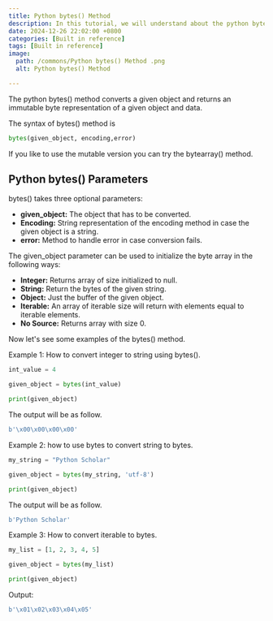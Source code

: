 ```yaml
---
title: Python bytes() Method 
description: In this tutorial, we will understand about the python bytes() method and its uses.
date: 2024-12-26 22:02:00 +0800
categories: [Built in reference]
tags: [Built in reference]
image:
  path: /commons/Python bytes() Method .png
  alt: Python bytes() Method 

---
```



The python bytes() method converts a given object and returns an immutable byte representation of a given object and data.

The syntax of bytes() method is

```python
bytes(given_object, encoding,error)
```

If you like to use the mutable version you can try the bytearray() method.

## Python bytes() Parameters

bytes() takes three optional parameters:

* **given\_object:** The object that has to be converted.  
* **Encoding:** String representation of the encoding method in case the given object is a string.  
* **error:** Method to handle error in case conversion fails.

The given\_object parameter can be used to initialize the byte array in the following ways:

* **Integer:** Returns array of size initialized to null.  
* **String:** Return the bytes of the given string.  
* **Object:** Just the buffer of the given object.   
* **Iterable:** An array of iterable size will return with elements equal to iterable elements.  
* **No Source:** Returns array with size 0\.

Now let's see some examples of the bytes() method.

Example 1: How to convert integer to string using bytes().

```python
int_value = 4

given_object = bytes(int_value)

print(given_object)
```

The output will be as follow.

```python
b'\x00\x00\x00\x00'
```

Example 2: how to use bytes to convert string to bytes.

```python
my_string = "Python Scholar"

given_object = bytes(my_string, 'utf-8')

print(given_object)
```

The output will be as follow.

```python
b'Python Scholar'

```

Example 3: How to convert iterable to bytes.

```python
my_list = [1, 2, 3, 4, 5]

given_object = bytes(my_list)

print(given_object)
```

Output:

```python
b'\x01\x02\x03\x04\x05'
```

